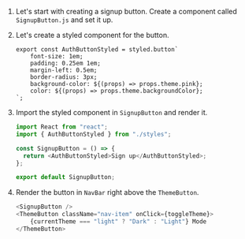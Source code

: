 1. Let's start with creating a signup button. Create a component called `SignupButton.js` and set it up.

2. Let's create a styled component for the button.

   ```
   export const AuthButtonStyled = styled.button`
       font-size: 1em;
       padding: 0.25em 1em;
       margin-left: 0.5em;
       border-radius: 3px;
       background-color: ${(props) => props.theme.pink};
       color: ${(props) => props.theme.backgroundColor};
   `;
   ```

3. Import the styled component in `SignupButton` and render it.

   ```javascript
   import React from "react";
   import { AuthButtonStyled } from "./styles";

   const SignupButton = () => {
     return <AuthButtonStyled>Sign up</AuthButtonStyled>;
   };

   export default SignupButton;
   ```

4. Render the button in `NavBar` right above the `ThemeButton`.

   ```javascript
   <SignupButton />
   <ThemeButton className="nav-item" onClick={toggleTheme}>
       {currentTheme === "light" ? "Dark" : "Light"} Mode
   </ThemeButton>
   ```
